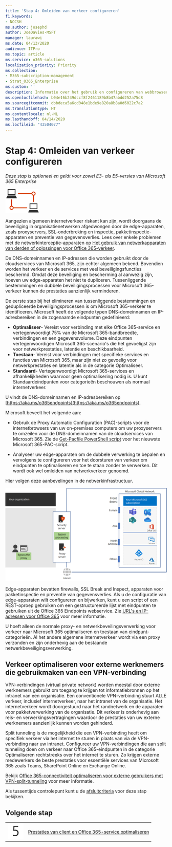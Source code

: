 ```yaml
---
title: 'Stap 4: Omleiden van verkeer configureren'
f1.keywords:
- NOCSH
ms.author: josephd
author: JoeDavies-MSFT
manager: laurawi
ms.date: 04/13/2020
audience: ITPro
ms.topic: article
ms.service: o365-solutions
localization_priority: Priority
ms.collection:
- M365-subscription-management
- Strat_O365_Enterprise
ms.custom: ''
description: Informatie over het gebruik en configureren van webbrowsers en edge-apparaten voor het omleiden van verkeer naar vertrouwde Office 365-locaties.
ms.openlocfilehash: b04e16b249dccf8f2461189b8b47abdd252a75d8
ms.sourcegitcommit: dbbdeca5a6cd048e1bde9e820a8b8a0d6022c7a2
ms.translationtype: HT
ms.contentlocale: nl-NL
ms.lasthandoff: 04/14/2020
ms.locfileid: "43504077"
---
```

# <a name="step-4-configure-traffic-bypass"></a>Stap 4: Omleiden van verkeer configureren

*Deze stap is optioneel en geldt voor zowel E3- als E5-versies van Microsoft 365 Enterprise*

![Fase 1- Netwerken](../media/deploy-foundation-infrastructure/networking_icon-small.png)

Aangezien algemeen internetverkeer riskant kan zijn, wordt doorgaans de beveiliging in organisatienetwerken afgedwongen door de edge-apparaten, zoals proxyservers, SSL-onderbreking en inspectie, pakketinspectie-apparaten en preventie van gegevensverlies. Lees over enkele problemen met de netwerkinterceptie-apparaten op [Het gebruik van netwerkapparaten van derden of oplossingen voor Office 365-verkeer](https://support.microsoft.com/help/2690045/using-third-party-network-devices-or-solutions-with-office-365).

De DNS-domeinnamen en IP-adressen die worden gebruikt door de cloudservices van Microsoft 365, zijn echter algemeen bekend. Bovendien worden het verkeer en de services met veel beveiligingsfuncties beschermd. Omdat deze beveiliging en bescherming al aanwezig zijn, hoeven uw edge-apparaten het niet te dupliceren. Tussenliggende bestemmingen en dubbele beveiligingsprocessen voor Microsoft 365-verkeer kunnen de prestaties aanzienlijk verminderen.

De eerste stap bij het elimineren van tussenliggende bestemmingen en gedupliceerde beveiligingsprocessen is om Microsoft 365-verkeer te identificeren. Microsoft heeft de volgende typen DNS-domeinnamen en IP-adresbereiken in de zogenaamde eindpunten gedefinieerd:

- **Optimaliseer**- Vereist voor verbinding met elke Office 365-service en vertegenwoordigt 75% van de Microsoft 365-bandbreedte, verbindingen en een gegevensvolume. Deze eindpunten vertegenwoordigen Microsoft 365-scenario's die het gevoeligst zijn voor netwerkprestaties, latentie en beschikbaarheid.
- **Toestaan**- Vereist voor verbindingen met specifieke services en functies van Microsoft 365, maar zijn niet zo gevoelig voor netwerkprestaties en latentie als in de categorie Optimaliseer.
 - **Standaard**- Vertegenwoordigt Microsoft 365-services en afhankelijkheden waarvoor geen optimalisering nodig is. U kunt Standaardeindpunten voor categorieën beschouwen als normaal internetverkeer.

U vindt de DNS-domeinnamen en IP-adresbereiken op [https://aka.ms/o365endpoints](https://aka.ms/o365endpoints).

Microsoft beveelt het volgende aan:

- Gebruik de Proxy Automatic Configuration (PAC)-scripts voor de internetbrowsers van uw on-premises computers om uw proxyservers te omzeilen voor de DNS-domeinnamen van de cloudservices van Microsoft 365. Zie de [Get-Pacfile PowerShell script](https://docs.microsoft.com/office365/enterprise/managing-office-365-endpoints#use-a-pac-file-for-direct-routing-of-vital-office-365-traffic) voor het nieuwste Microsoft 365-PAC-script.

- Analyseer uw edge-apparaten om de dubbele verwerking te bepalen en vervolgens te configureren voor het doorsturen van verkeer om eindpunten te optimaliseren en toe te staan zonder te verwerken. Dit wordt ook wel omleiden van netwerkverkeer genoemd. 

Hier volgen deze aanbevelingen in de netwerkinfrastructuur.

![Opmerkingen voor het optimaliseren van on-premises verkeer](../media/networking-configure-proxies-firewalls/bypassing-edge-devices.png)

Edge-apparaten bevatten firewalls, SSL Break and Inspect, apparaten voor pakketinspectie en preventie van gegevensverlies. Als u de configuratie van edge-apparaten wilt configureren en bijwerken, kunt u een script of een REST-oproep gebruiken om een gestructureerde lijst met eindpunten te gebruiken uit de Office 365 Eindpoints webservice. Zie [URL's en IP-adressen voor Office 365](https://docs.microsoft.com/office365/enterprise/office-365-ip-web-service) voor meer informatie.

U hoeft alleen de normale proxy- en netwerkbeveilingsverwerking voor verkeer naar Microsoft 365 optimaliseren en toestaan van eindpunt-categorieën. Al het andere algemene internetverkeer wordt via een proxy verzonden en zijn onderhevig aan de bestaande netwerkbeveiligingsverwerking.

## <a name="optimizing-traffic-for-remote-workers-that-use-vpn-connections"></a>Verkeer optimaliseren voor externe werknemers die gebruikmaken van een VPN-verbinding

VPN-verbindingen (virtual private network) worden meestal door externe werknemers gebruikt om toegang te krijgen tot informatiebronnen op het intranet van een organisatie. Een conventionele VPN-verbinding stuurt ALLE verkeer, inclusief internetverkeer, naar het intranet van de organisatie. Het internetverkeer wordt doorgestuurd naar het randnetwerk en de apparaten voor pakketverwerking van de organisatie. Dit verkeer is onderhevig aan reis- en verwerkingsvertragingen waardoor de prestaties van uw externe werknemers aanzienlijk kunnen worden gehinderd. 

Split tunneling is de mogelijkheid die een VPN-verbinding heeft om specifiek verkeer via het internet te sturen in plaats van via de VPN-verbinding naar uw intranet. Configureer uw VPN-verbindingen die aan split tunneling doen om verkeer naar Office 365-eindpunten in de categorie Optimaliseren rechtstreeks over het internet te sturen. Zo krijgen externe medewerkers de beste prestaties voor essentiële services van Microsoft 365 zoals Teams, SharePoint Online en Exchange Online. 

Bekijk [Office 365-connectiviteit optimaliseren voor externe gebruikers met VPN-split-tunneling](https://docs.microsoft.com/office365/enterprise/office-365-vpn-split-tunnel) voor meer informatie.

Als tussentijds controlepunt kunt u de [afsluitcriteria](networking-exit-criteria.md#crit-networking-step4) voor deze stap bekijken.

## <a name="next-step"></a>Volgende stap

|||
|:-------|:-----|
|![Stap 5](../media/stepnumbers/Step5.png)|[Prestaties van client en Office 365-service optimaliseren](networking-optimize-tcp-performance.md) |



